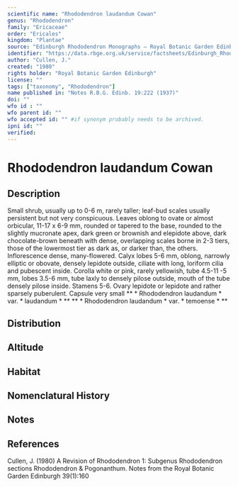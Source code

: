 ```yaml
---
scientific name: "Rhododendron laudandum Cowan"
genus: "Rhododendron"
family: "Ericaceae"
order: "Ericales"
kingdom: "Plantae"
source: "Edinburgh Rhododendron Monographs – Royal Botanic Garden Edinburgh"
identifier: "https://data.rbge.org.uk/service/factsheets/Edinburgh_Rhododendron_Monographs.xhtml"
author: "Cullen, J."
created: "1980"
rights holder: "Royal Botanic Garden Edinburgh"
license: ""
tags: ["taxonomy", "Rhododendron"]
name published in: "Notes R.B.G. Edinb. 19:222 (1937)"
doi: ""
wfo id : ""
wfo parent id: ""
wfo accepted id: "" #if synonym probably needs to be archived.                      
ipni id: ""
verified:
---
```


                       

# Rhododendron laudandum Cowan

## Description
Small shrub, usually up to 0-6 m, rarely taller; leaf-bud scales usually persistent but not very conspicuous. Leaves oblong to ovate or almost orbicular, 11-17 x 6-9 mm, rounded or tapered to the base, rounded to the slightly mucronate apex, dark green or brownish and elepidote above, dark chocolate-brown beneath with dense, overlapping scales borne in 2-3 tiers, those of the lowermost tier as dark as, or darker than, the others. Inflorescence dense, many-flowered. Calyx lobes 5-6 mm, oblong, narrowly elliptic or obovate, densely lepidote outside, ciliate with long, loriform cilia and pubescent inside. Corolla white or pink, rarely yellowish, tube 4.5-11 -5 mm, lobes 3.5-6 mm, tube laxly to densely pilose outside, mouth of the tube densely pilose inside. Stamens 5-6. Ovary lepidote or lepidote and rather sparsely puberulent. Capsule very small ** * Rhododendron laudandum * var. * laudandum * ** ** * Rhododendron laudandum * var. * temoense * **

## Distribution


## Altitude


## Habitat


## Nomenclatural History

                       
## Notes


## References

Cullen, J. (1980) A Revision of Rhododendron 1: Subgenus Rhododendron sections Rhododendron & Pogonanthum. Notes from the Royal Botanic Garden Edinburgh 39(1):160
